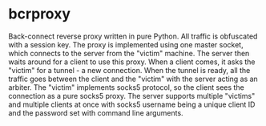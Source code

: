 # bcrproxy
Back-connect reverse proxy written in pure Python.
All traffic is obfuscated with a session key.
The proxy is implemented using one master socket, which connects to the server from the "victim" machine. The server then waits around for a client to use this proxy. When a client comes, it asks the "victim" for a tunnel - a new connection. When the tunnel is ready, all the traffic goes between the client and the "victim" with the server acting as an arbiter. The "victim" implements socks5 protocol, so the client sees the connection as a pure socks5 proxy. The server supports multiple "victims" and multiple clients at once with socks5 username being a unique client ID and the password set with command line arguments.
